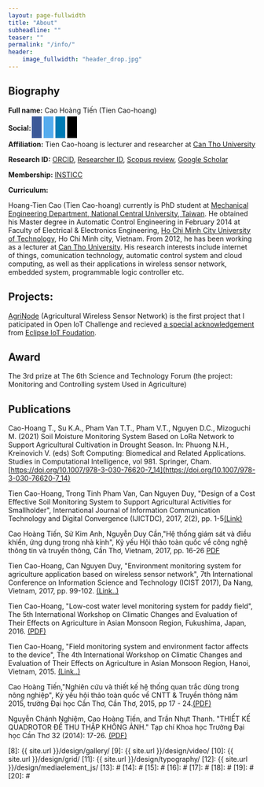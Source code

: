 ```yaml
---
layout: page-fullwidth
title: "About"
subheadline: ""
teaser: ""
permalink: "/info/"
header:
    image_fullwidth: "header_drop.jpg"
---
```

<style>
.fa, .fab {
  padding: 10px;
  font-size: 20px;
  width: 40px;
  text-align: center;
  text-decoration: none;
  margin: 5px 2px;
}

.fa:hover, .fab:hover {
    opacity: 0.7;
}
.fa-github {
 background: #000;
  color: white;
}
.fa-facebook {
  background: #3B5998;
  color: white;
}

.fa-twitter {
  background: #55ACEE;
  color: white;
}

.fa-google {
  background: #dd4b39;
  color: white;
}

.fa-linkedin {
  background: #007bb5;
  color: white;
}

.fa-youtube {
  background: #bb0000;
  color: white;
}

.fa-instagram {
  background: #125688;
  color: white;
}

.fa-pinterest {
  background: #cb2027;
  color: white;
}

.fa-snapchat-ghost {
  background: #fffc00;
  color: white;
  text-shadow: -1px 0 black, 0 1px black, 1px 0 black, 0 -1px black;
}

.fa-skype {
  background: #00aff0;
  color: white;
}

.fa-android {
  background: #a4c639;
  color: white;
}

.fa-dribbble {
  background: #ea4c89;
  color: white;
}

.fa-vimeo {
  background: #45bbff;
  color: white;
}

.fa-tumblr {
  background: #2c4762;
  color: white;
}

.fa-vine {
  background: #00b489;
  color: white;
}

.fa-foursquare {
  background: #45bbff;
  color: white;
}

.fa-stumbleupon {
  background: #eb4924;
  color: white;
}

.fa-flickr {
  background: #f40083;
  color: white;
}

.fa-yahoo {
  background: #430297;
  color: white;
}

.fa-soundcloud {
  background: #ff5500;
  color: white;
}

.fa-reddit {
  background: #ff5700;
  color: white;
}

.fa-rss {
  background: #ff6600;
  color: white;
}

</style>
## Biography

**Full name:** Cao Hoàng Tiến (Tien Cao-hoang)

**Social:**  <a href="https://facebook.com/tien.cao.71" class="fab fa-facebook"></a>
<a href="https://twitter.com/chtien18" class="fab fa-twitter"></a>
<a href="https://www.linkedin.com/in/chtien/" class="fab fa-linkedin"></a>
<a href="https://github.com/chtien18/chtien18.github.io" class="fab fa-github"></a>

**Affiliation:** Tien Cao-hoang is lecturer and researcher at [Can Tho University](http://ctu.edu.vn/en)

**Research ID:**  [ORCID](http://orcid.org/0000-0001-9863-2716), 
[Researcher ID](http://www.researcherid.com/rid/M-3147-2017), 
[Scopus review](https://www.scopus.com/authid/detail.uri?authorId=57194439094),
[Google Scholar](https://scholar.google.com.vn/citations?user=E6qOG58AAAAJ&hl=en)

**Membership:**
[INSTICC](http://www.insticc.org/Portal/home.aspx)

**Curriculum:**

Hoang-Tien Cao (Tien Cao-hoang) currently is PhD student at [Mechanical Engineering Department, National Central University, Taiwan](https://www.me.ncu.edu.tw/). He obtained his Master degree in Automatic Control Engineering in February 2014 at Faculty of Electrical & Electronics Engineering, [Ho Chi Minh City University of Technology](http://www.hcmut.edu.vn/en), Ho Chi Minh city, Vietnam. From 2012, he has been working as a lecturer at [Can Tho University](http://ctu.edu.vn/en). His research interests include internet of things, comunication technology, automatic control system and cloud computing, as well as their applications in wireless sensor network, embedded system, programmable logic controller etc.

## Projects: 

[AgriNode](https://agrinode.github.io) (Agricultural Wireless Sensor Network) is the first project that I paticipated in Open IoT Challenge and recieved [a special acknowledgement](https://www.eclipse.org/org/press-release/openiotchallenge3_winners.php) from [Eclipse IoT Foudation](https://eclipse.org/iot).

## Award

The 3rd prize at The 6th Science and Technology Forum (the project: Monitoring and Controlling system Used in Agriculture)

## Publications

Cao-Hoang T., Su K.A., Pham Van T.T., Pham V.T., Nguyen D.C., Mizoguchi M. (2021) Soil Moisture Monitoring System Based on LoRa Network to Support Agricultural Cultivation in Drought Season. In: Phuong N.H., Kreinovich V. (eds) Soft Computing: Biomedical and Related Applications. Studies in Computational Intelligence, vol 981. Springer, Cham. [https://doi.org/10.1007/978-3-030-76620-7_14](https://doi.org/10.1007/978-3-030-76620-7_14)

Tien Cao-Hoang, Trong Tinh Pham Van, Can Nguyen Duy, "Design of a Cost Effective Soil Monitoring System to Support Agricultural Activities for Smallholder", International Journal of Information Communication Technology and Digital Convergence (IJICTDC), 2017, 2(2), pp. 1-5[(Link)](http://kasdba.org/ijictdc/documents/vol2no2/1.Revised_Ten_Cao_Hoang__JICTDC2017.pdf)

Cao Hoàng Tiến, Sử Kim Anh, Nguyễn Duy Cần,"Hệ thống giám sát và điều khiển, ứng dụng trong nhà kính", Kỷ yếu Hội thảo toàn quốc về công nghệ thông tin và truyền thông, Cần Thơ, Vietnam, 2017, pp. 16-26 [PDF](https://www.researchgate.net/profile/Tien_Cao-Hoang/publication/320908515_He_thong_giam_sat_va_dieu_khien_ung_dung_trong_nha_kinh/links/5a01d23eaca272e53ebdece3/He-thong-giam-sat-va-dieu-khien-ung-dung-trong-nha-kinh.pdf?_iepl%5BhomeFeedViewId%5D=RuaJqiCzBoupV1fpCOsBHG5ATFFHY1SS294B&_iepl%5Bcontexts%5D%5B0%5D=pcfhf&_iepl%5BinteractionType%5D=publicationDownload&origin=publication_detail&ev=pub_int_prw_xdl&msrp=YqtCc8l-piNiMKFxwDWRldGRv_bGXkZN-zc3SBNiEDFU_tlOVAuIzdl4a_fASkLVmi01hm24E_JeEN9V7ocJEXg77Tb_KOsjwGAYyneLffvdtOGewEgHFvc0.PBdujUaugsLliB5GTS6XSSlFB6DjajrAgsSGs9QoyueQqydoot9mXj4SfT866tW4cmu2FbU3vyfu2u-Ip9Ww46c1AD1EPfRhvNTJQw.BHbrX-t1OH436y0_ZxgjniGpl2M3WJ_BsewiekSFwVaeJabsdUhxpFacgexPnU67DZwVD1I0ssXXUnvi1RZWSmC2lEmK3gB5Sn2tsw.01KpXKGJjCxDbtwO0O82LE7q8eaVwu9RGTROB9MxJM_fmI5xn7MNCjrdEEIP06lzx7Mj88hYoc6mlhJqndOvJhsLTQbNrcbrW_FZfg)

Tien Cao-Hoang, Can Nguyen Duy, "Environment monitoring system for agriculture application based on wireless sensor network", 7th International Conference on Information Science and Technology (ICIST 2017), Da Nang, Vietnam, 2017, pp. 99-102. [(Link..)](https://doi.org/10.1109/ICIST.2017.7926499) 

Tien Cao-Hoang, "Low-cost water level monitoring system for paddy field", The 5th International Workshop on Climatic Changes and Evaluation of Their Effects on Agriculture in Asian Monsoon Region, Fukushima, Japan, 2016. [(PDF)](http://agrid.diasjp.net/grene/files/Abstracts%20of%205th%20GRENE-ei%20workshop.pdf) 

Tien Cao-Hoang, "Field monitoring system and environment factor affects to the device", The 4th International Workshop on Climatic Changes and Evaluation of Their Effects on Agriculture in Asian Monsoon Region, Hanoi, Vietnam, 2015. [(Link..)](http://agrid.diasjp.net/grene/index.html%3Fpage_id=136.html)
 
Cao Hoàng Tiến,"Nghiên cứu và thiết kế hệ thống quan trắc dùng trong nông nghiệp", Kỷ yếu hội thảo toàn quốc về CNTT & Truyền thông năm 2015, trường Đại học Cần Thơ, Cần Thơ, 2015, pp 17 - 24.[(PDF)](https://drive.google.com/file/d/0B4K8lkHvBK58XzFydWpEeGVpUEk/view?usp=sharing)

Nguyễn Chánh Nghiệm, Cao Hoàng Tiến, and Trần Nhựt Thanh. "THIẾT KẾ QUADROTOR ĐỂ THU THẬP KHÔNG ẢNH." Tạp chí Khoa học Trường Đại học Cần Thơ 32 (2014): 17-26. [(PDF)](http://sj.ctu.edu.vn/ql/docgia/download/baibao-10559/03-CN-NGUYEN%20CHANH%20NGHIEM(17-26).pdf)

 [1]: http://orcid.org/0000-0001-9863-2716
 [2]: http://mademistakes.com/work/jekyll-themes/
 [3]: http://automattic.com/
 [4]: http://alistapart.com/
 [5]: http://www.smashingmagazine.com/
 [6]: https://github.com/
 [7]: http://sauer.io
 [8]: {{ site.url }}/design/gallery/
 [9]: {{ site.url }}/design/video/
 [10]: {{ site.url }}/design/grid/
 [11]: {{ site.url }}/design/typography/
 [12]: {{ site.url }}/design/mediaelement_js/
 [13]: #
 [14]: #
 [15]: #
 [16]: #
 [17]: #
 [18]: #
 [19]: #
 [20]: #

